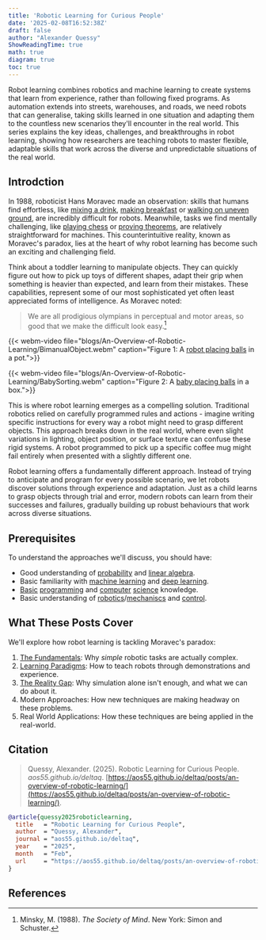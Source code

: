 ```yaml
---
title: 'Robotic Learning for Curious People'
date: '2025-02-08T16:52:38Z'
draft: false
author: "Alexander Quessy"
ShowReadingTime: true
math: true
diagram: true
toc: true
---
```


Robot learning combines robotics and machine learning to create systems that learn from experience, rather than following fixed programs. As automation extends into streets, warehouses, and roads, we need robots that can generalise, taking skills learned in one situation and adapting them to the countless new scenarios they'll encounter in the real world. This series explains the key ideas, challenges, and breakthroughs in robot learning, showing how researchers are teaching robots to master flexible, adaptable skills that work across the diverse and unpredictable situations of the real world.

## Introdction

In 1988, roboticist Hans Moravec made an observation: skills that humans find effortless, like [mixing a drink](https://www.youtube.com/watch?v=rDxTsjD-dKw), [making breakfast](https://www.youtube.com/watch?v=E2evC2xTNWg) or [walking on uneven ground](https://www.youtube.com/watch?v=g0TaYhjpOfo), are incredibly difficult for robots. Meanwhile, tasks we find mentally challenging, like [playing chess](https://www.chess.com/terms/alphazero-chess-engine) or [proving theorems](https://www.nature.com/articles/d41586-025-00406-7), are relatively straightforward for machines. This counterintuitive reality, known as Moravec's paradox, lies at the heart of why robot learning has become such an exciting and challenging field.

Think about a toddler learning to manipulate objects. They can quickly figure out how to pick up toys of different shapes, adapt their grip when something is heavier than expected, and learn from their mistakes. These capabilities, represent some of our most sophisticated yet often least appreciated forms of intelligence. As Moravec noted:

> We are all prodigious olympians in perceptual and motor areas, so good that we make the difficult look easy.[^1]

{{< webm-video file="blogs/An-Overview-of-Robotic-Learning/BimanualObject.webm" caption="Figure 1: A [robot placing balls](https://www.youtube.com/watch?v=9d6hiqLtml8) in a pot.">}}

{{< webm-video file="blogs/An-Overview-of-Robotic-Learning/BabySorting.webm" caption="Figure 2: A [baby placing balls](https://www.youtube.com/watch?v=pb3aUNl52oQ) in a box.">}}

This is where robot learning emerges as a compelling solution. Traditional robotics relied on carefully programmed rules and actions - imagine writing specific instructions for every way a robot might need to grasp different objects. This approach breaks down in the real world, where even slight variations in lighting, object position, or surface texture can confuse these rigid systems. A robot programmed to pick up a specific coffee mug might fail entirely when presented with a slightly different one.

Robot learning offers a fundamentally different approach. Instead of trying to anticipate and program for every possible scenario, we let robots discover solutions through experience and adaptation. Just as a child learns to grasp objects through trial and error, modern robots can learn from their successes and failures, gradually building up robust behaviours that work across diverse situations.

## Prerequisites
To understand the approaches we'll discuss, you should have:

- Good understanding of [probability](https://greenteapress.com/wp/think-stats-3e/) and [linear algebra](https://minireference.com/static/tutorials/linear_algebra_in_4_pages.pdf).
- Basic familiarity with [machine learning](https://www.microsoft.com/en-us/research/uploads/prod/2006/01/Bishop-Pattern-Recognition-and-Machine-Learning-2006.pdf) and [deep learning](https://www.deeplearningbook.org).
- [Basic](https://allendowney.github.io/ThinkPython/chap00.html) [programming](https://docs.fast.ai) and [computer](https://mimoza.marmara.edu.tr/~msakalli/cse706_12/SkienaTheAlgorithmDesignManual.pdf) [science](https://mitp-content-server.mit.edu/books/content/sectbyfn/books_pres_0/6515/sicp.zip/index.html) knowledge. 
- Basic understanding of [robotics](https://marsuniversity.github.io/ece387/Introduction-to-Robotics-Craig.pdf)/[mechaniscs](https://oxvard.wordpress.com/wp-content/uploads/2018/05/engineering-mechanics-dynamics-7th-edition-j-l-meriam-l-g-kraige.pdf) and [control](https://ctms.engin.umich.edu/CTMS/index.php?aux=Home).

## What These Posts Cover
We'll explore how robot learning is tackling Moravec's paradox:

1. [The Fundamentals](https://aos55.github.io/deltaq/posts/foundations-of-robotic-learning/): Why *simple* robotic tasks are actually complex.
2. [Learning Paradigms](https://aos55.github.io/deltaq/posts/key-learning-paradigms-in-robotics/): How to teach robots through demonstrations and experience.
3. [The Reality Gap](https://aos55.github.io/deltaq/posts/the-reality-gap/): Why simulation alone isn't enough, and what we can do about it.
4. Modern Approaches: How new techniques are making headway on these problems.
5. Real World Applications: How these techniques are being applied in the real-world.

## Citation

> Quessy, Alexander. (2025). Robotic Learning for Curious People. *aos55.github.io/deltaq*. [https://aos55.github.io/deltaq/posts/an-overview-of-robotic-learning/](https://aos55.github.io/deltaq/posts/an-overview-of-robotic-learning/).

```bibtex
@article{quessy2025roboticlearning,
  title   = "Robotic Learning for Curious People",
  author  = "Quessy, Alexander",
  journal = "aos55.github.io/deltaq",
  year    = "2025",
  month   = "Feb",
  url     = "https://aos55.github.io/deltaq/posts/an-overview-of-robotic-learning/"
}
```

## References

[^1]: Minsky, M. (1988). *The Society of Mind*. New York: Simon and Schuster.
